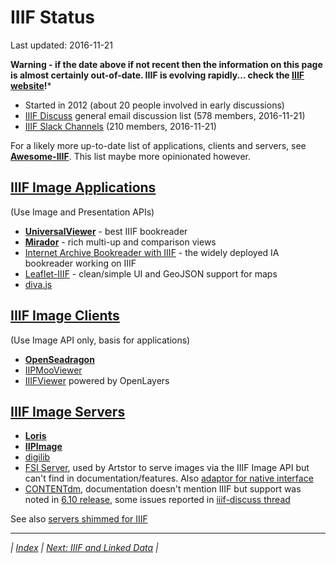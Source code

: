 # IIIF Status

Last updated: 2016-11-21

**Warning - if the date above if not recent then the information on this page is almost certainly out-of-date. IIIF is evolving rapidly... check the [IIIF website](http://iiif.io/)!***

  * Started in 2012 (about 20 people involved in early discussions)
  * [IIIF Discuss](https://groups.google.com/forum/#!forum/iiif-discuss) general email discussion list (578 members, 2016-11-21)
  * [IIIF Slack Channels](https://iiif.slack.com/stats) (210 members, 2016-11-21)

For a likely more up-to-date list of applications, clients and servers, see **[Awesome-IIIF](https://github.com/IIIF/awesome-iiif/blob/master/readme.md)**. This list maybe more opinionated however.

## [IIIF Image Applications](http://iiif.io/apps-demos/#image-viewing-clients)

(Use Image and Presentation APIs)

  * **[UniversalViewer](https://github.com/UniversalViewer/universalviewer)** - best IIIF bookreader
  * **[Mirador](http://projectmirador.org/)** - rich multi-up and comparison views
  * [Internet Archive Bookreader with IIIF](https://github.com/aeschylus/IIIFBookReader) - the widely deployed IA bookreader working on IIIF
  * [Leaflet-IIIF](https://github.com/mejackreed/Leaflet-IIIF) - clean/simple UI and GeoJSON support for maps
  * [diva.js](http://ddmal.github.io/diva.js/)

## [IIIF Image Clients](http://iiif.io/apps-demos/#image-viewing-clients)

(Use Image API only, basis for applications)

  * **[OpenSeadragon](https://openseadragon.github.io/examples/tilesource-iiif/)**
  * [IIPMooViewer](http://iipimage.sourceforge.net/documentation/iipmooviewer/)
  * [IIIFViewer](https://github.com/klokantech/iiifviewer) powered by OpenLayers

## [IIIF Image Servers](http://iiif.io/apps-demos/#image-servers)

  * **[Loris](https://github.com/loris-imageserver/loris)**
  * **[IIPImage](https://github.com/ruven/iipsrv)**
  * [digilib](http://digilib.sourceforge.net/iiif-api.html)
  * [FSI Server](https://www.neptunelabs.com/products/fsi-server/), used by Artstor to serve images via the IIIF Image API but can't find in documentation/features. Also [adaptor for native interface](https://github.com/jhu-digital-manuscripts/rosa/tree/master/rosa-iiif-endpoint)
  * [CONTENTdm](http://www.oclc.org/en-US/contentdm.html), documentation doesn't mention IIIF but support was noted in [6.10 release](https://www.oclc.org/content/dam/support/release-notes/contentdm/2016/CdmOct2016ReleaseNotes.pdf), some issues reported in [iiif-discuss thread](https://groups.google.com/forum/#!topic/iiif-discuss/zf5rC1YMI34)

See also [servers shimmed for IIIF](https://github.com/IIIF/awesome-iiif/blob/master/readme.md#image-server-shims)

---

_| [Index](README.md) | [Next: IIIF and Linked Data](iiif_ld.md) |_